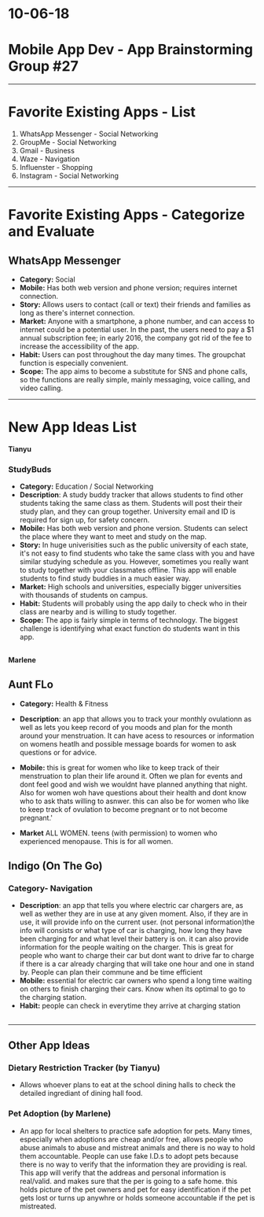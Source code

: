 # 10-06-18

**Mobile App Dev - App Brainstorming Group #27**
===
---
# Favorite Existing Apps - List
1. WhatsApp Messenger - Social Networking
2. GroupMe - Social Networking
3. Gmail - Business
4. Waze - Navigation
5. Influenster - Shopping
6. Instagram - Social Networking
---
# Favorite Existing Apps - Categorize and Evaluate
## WhatsApp Messenger
   - **Category:** Social 
   - **Mobile:** Has both web version and phone version; requires internet connection.
   - **Story:** Allows users to contact (call or text) their friends and families as long as there's internet connection.
   - **Market:** Anyone with a smartphone, a phone number, and can access to internet could be a potential user. In the past, the users need to pay a $1 annual subscription fee; in early 2016, the company got rid of the fee to increase the accessibility of the app.
   - **Habit:** Users can post throughout the day many times. The groupchat function is especially convenient.
   - **Scope:** The app aims to become a substitute for SNS and phone calls, so the functions are really simple, mainly messaging, voice calling, and video calling.

---

# New App Ideas List


**Tianyu**
### StudyBuds
   - **Category:** Education / Social Networking
   - **Description**: A study buddy tracker that allows students to find other students taking the same class as them. Students will post their their study plan, and they can group together. University email and ID is required for sign up, for safety concern.
   - **Mobile:** Has both web version and phone version. Students can select the place where they want to meet and study on the map.
   - **Story:** In huge univerisities such as the public university of each state, it's not easy to find students who take the same class with you and have similar studying schedule as you. However, sometimes you really want to study together with your classmates offline. This app will enable students to find study buddies in a much easier way.
   - **Market:** High schools and universities, especially bigger universities with thousands of students on campus.
   - **Habit:** Students will probably using the app daily to check who in their class are nearby and is willing to study together.
   - **Scope:** The app is fairly simple in terms of technology. The biggest challenge is identifying what exact function do students want in this app.
    

##
**Marlene**

## Aunt FLo
   - **Category:**  Health & Fitness
- **Description**:  an app that allows you to track your monthly ovulationn as well as lets you keep record of you moods and plan for the month around your menstruation. It can have acess to resources or information on womens heatlh and possible message boards for women to ask questions or for advice.

- **Mobile:** this is great for women who like to keep track of their menstruation to plan their life around it. Often we plan for events and dont feel good and wish we wouldnt have planned anything that night. Also for women woh have questions about their health and dont know who to ask thats willing to asnwer. this can also be for women who like to keep track of ovulation to become pregnant or to not become pregnant.'

- **Market** ALL WOMEN. teens (with permission) to women who experienced menopause. This is for all women.



## Indigo (On The Go)
### Category- Navigation

- **Description**:  an app that tells you where electric car chargers are, as well as wether they are in use at any given moment. Also, if they are in use, it will provide info on the current user. (not personal information)the info will consists or what type of car is charging, how long they have been charging for and what level their battery is on. it can also provide information for the people waiting on the charger. This is great for people who want to charge their car but dont want to drive far to charge if there is a car already charging that will take one hour and one in stand by. People can plan their commune and be time efficient 
- **Mobile:** essential for electric car owners who spend a long time waiting on others to finish charging their cars. Know when its optimal to go to the charging station. 
- **Habit:** people can check in everytime they arrive at charging station




## 


-----
## Other App Ideas
### Dietary Restriction Tracker (by Tianyu)
 - Allows whoever plans to eat at the school dining halls to check the detailed ingrediant of dining hall food.

### Pet Adoption (by Marlene)
- An app for local shelters to practice safe adoption for pets. Many times, especially when adoptions are cheap and/or free, allows people who abuse animals to abuse and mistreat animals and there is no way to hold them accountable. People can use fake I.D.s to adopt pets because there is no way to verify that the information they are providing is real. This app will verify that the addreas and personal information is real/valid. and makes sure that the per is going to a safe home. this holds picture of the pet owners and pet for easy identification if the pet gets lost or turns up anywhre or holds someone accountable if the pet is mistreated. 
